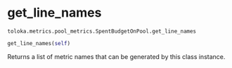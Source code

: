 # get_line_names
`toloka.metrics.pool_metrics.SpentBudgetOnPool.get_line_names`

```python
get_line_names(self)
```

Returns a list of metric names that can be generated by this class instance.

